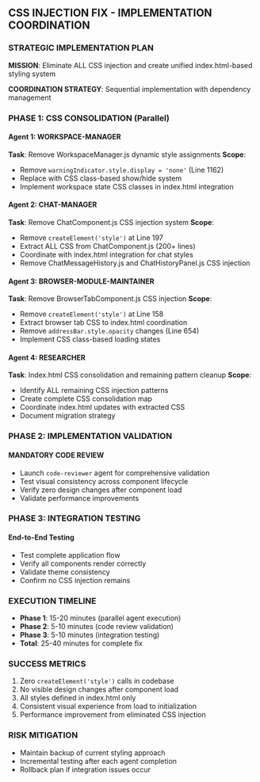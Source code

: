 ## CSS INJECTION FIX - IMPLEMENTATION COORDINATION

### **STRATEGIC IMPLEMENTATION PLAN**

**MISSION**: Eliminate ALL CSS injection and create unified index.html-based styling system

**COORDINATION STRATEGY**: Sequential implementation with dependency management

### **PHASE 1: CSS CONSOLIDATION (Parallel)**

#### **Agent 1: WORKSPACE-MANAGER**
**Task**: Remove WorkspaceManager.js dynamic style assignments
**Scope**: 
- Remove `warningIndicator.style.display = 'none'` (Line 1162)
- Replace with CSS class-based show/hide system
- Implement workspace state CSS classes in index.html integration

#### **Agent 2: CHAT-MANAGER** 
**Task**: Remove ChatComponent.js CSS injection system
**Scope**:
- Remove `createElement('style')` at Line 197
- Extract ALL CSS from ChatComponent.js (200+ lines)
- Coordinate with index.html integration for chat styles
- Remove ChatMessageHistory.js and ChatHistoryPanel.js CSS injection

#### **Agent 3: BROWSER-MODULE-MAINTAINER**
**Task**: Remove BrowserTabComponent.js CSS injection
**Scope**:
- Remove `createElement('style')` at Line 158  
- Extract browser tab CSS to index.html coordination
- Remove `addressBar.style.opacity` changes (Line 654)
- Implement CSS class-based loading states

#### **Agent 4: RESEARCHER**
**Task**: Index.html CSS consolidation and remaining pattern cleanup
**Scope**:
- Identify ALL remaining CSS injection patterns
- Create complete CSS consolidation map
- Coordinate index.html updates with extracted CSS
- Document migration strategy

### **PHASE 2: IMPLEMENTATION VALIDATION**

#### **MANDATORY CODE REVIEW**
- Launch `code-reviewer` agent for comprehensive validation
- Test visual consistency across component lifecycle
- Verify zero design changes after component load
- Validate performance improvements

### **PHASE 3: INTEGRATION TESTING**

#### **End-to-End Testing**
- Test complete application flow
- Verify all components render correctly
- Validate theme consistency
- Confirm no CSS injection remains

### **EXECUTION TIMELINE**
- **Phase 1**: 15-20 minutes (parallel agent execution)
- **Phase 2**: 5-10 minutes (code review validation)  
- **Phase 3**: 5-10 minutes (integration testing)
- **Total**: 25-40 minutes for complete fix

### **SUCCESS METRICS**
1. Zero `createElement('style')` calls in codebase
2. No visible design changes after component load
3. All styles defined in index.html only
4. Consistent visual experience from load to initialization
5. Performance improvement from eliminated CSS injection

### **RISK MITIGATION**
- Maintain backup of current styling approach
- Incremental testing after each agent completion
- Rollback plan if integration issues occur